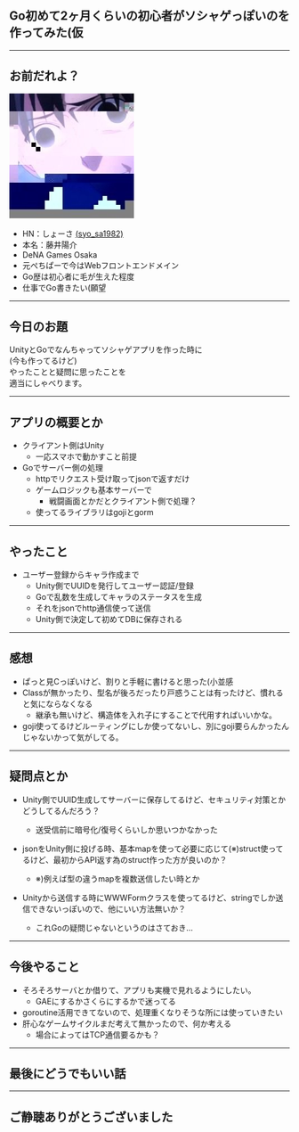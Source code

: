 ## Go初めて2ヶ月くらいの初心者がソシャゲっぽいのを作ってみた(仮

---

## お前だれよ？

![俺だよ](images/profile.jpg "俺だよ")

* HN：しょーさ [(syo_sa1982)](http://twitter.com/syo_sa1982)
* 本名：藤井陽介
* DeNA Games Osaka
* 元ぺちぱーで今はWebフロントエンドメイン
* Go歴は初心者に毛が生えた程度
* 仕事でGo書きたい(願望

---

## 今日のお題
UnityとGoでなんちゃってソシャゲアプリを作った時に  
(今も作ってるけど)  
やったことと疑問に思ったことを  
適当にしゃべります。

---

## アプリの概要とか
* クライアント側はUnity
    * 一応スマホで動かすこと前提
* Goでサーバー側の処理
    * httpでリクエスト受け取ってjsonで返すだけ
    * ゲームロジックも基本サーバーで
        * 戦闘画面とかだとクライアント側で処理？
    * 使ってるライブラリはgojiとgorm
    
---

## やったこと
* ユーザー登録からキャラ作成まで
    * Unity側でUUIDを発行してユーザー認証/登録
    * Goで乱数を生成してキャラのステータスを生成
    * それをjsonでhttp通信使って送信
    * Unity側で決定して初めてDBに保存される

---

## 感想
* ぱっと見Cっぽいけど、割りと手軽に書けると思った(小並感
* Classが無かったり、型名が後ろだったり戸惑うことは有ったけど、慣れると気にならなくなる
    * 継承も無いけど、構造体を入れ子にすることで代用すればいいかな。
* goji使ってるけどルーティングにしか使ってないし、別にgoji要らんかったんじゃないかって気がしてる。


---

## 疑問点とか
* Unity側でUUID生成してサーバーに保存してるけど、セキュリティ対策とかどうしてるんだろう？
    * 送受信前に暗号化/復号くらいしか思いつかなかった
    
* jsonをUnity側に投げる時、基本mapを使って必要に応じて(※)struct使ってるけど、最初からAPI返す為のstruct作った方が良いのか？
    * ※)例えば型の違うmapを複数送信したい時とか
      
* Unityから送信する時にWWWFormクラスを使ってるけど、stringでしか送信できないっぽいので、他にいい方法無いか？
    * これGoの疑問じゃないというのはさておき…

---

## 今後やること
* そろそろサーバとか借りて、アプリも実機で見れるようにしたい。
    * GAEにするかさくらにするかで迷ってる
* goroutine活用できてないので、処理重くなりそうな所には使っていきたい
* 肝心なゲームサイクルまだ考えて無かったので、何か考える
    * 場合によってはTCP通信要るかも？

---

## 最後にどうでもいい話

---

## ご静聴ありがとうございました


